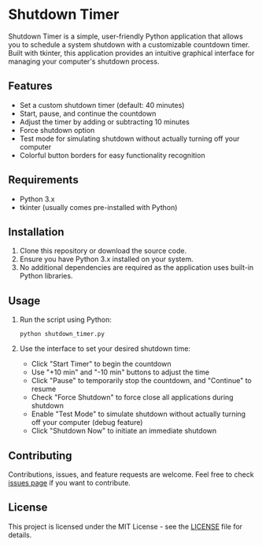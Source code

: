 # Shutdown Timer

Shutdown Timer is a simple, user-friendly Python application that allows you to schedule a system shutdown with a customizable countdown timer. Built with tkinter, this application provides an intuitive graphical interface for managing your computer's shutdown process.

## Features

- Set a custom shutdown timer (default: 40 minutes)
- Start, pause, and continue the countdown
- Adjust the timer by adding or subtracting 10 minutes
- Force shutdown option
- Test mode for simulating shutdown without actually turning off your computer
- Colorful button borders for easy functionality recognition

## Requirements

- Python 3.x
- tkinter (usually comes pre-installed with Python)

## Installation

1. Clone this repository or download the source code.
2. Ensure you have Python 3.x installed on your system.
3. No additional dependencies are required as the application uses built-in Python libraries.

## Usage

1. Run the script using Python:

   ```
   python shutdown_timer.py
   ```

2. Use the interface to set your desired shutdown time:
   - Click "Start Timer" to begin the countdown
   - Use "+10 min" and "-10 min" buttons to adjust the time
   - Click "Pause" to temporarily stop the countdown, and "Continue" to resume
   - Check "Force Shutdown" to force close all applications during shutdown
   - Enable "Test Mode" to simulate shutdown without actually turning off your computer (debug feature)
   - Click "Shutdown Now" to initiate an immediate shutdown

## Contributing

Contributions, issues, and feature requests are welcome. Feel free to check [issues page](https://github.com/yourusername/shutdown-timer/issues) if you want to contribute.

## License

This project is licensed under the MIT License - see the [LICENSE](LICENSE) file for details.